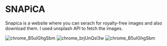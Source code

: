 # SNAPiCA
Snapica is a website where you can serach for royalty-free images and also download them.
I used unsplash API to fetch the images.

![chrome_B5uIGhgSbm](https://user-images.githubusercontent.com/113114199/234651112-9964a59d-7b33-4257-9dd7-f0911aaa8388.jpg)
![chrome_brjUnQsI3w](https://user-images.githubusercontent.com/113114199/234648821-7b9d851e-a1b9-41f7-aace-747d614001af.jpg)
![chrome_B5uIGhgSbm](https://user-images.githubusercontent.com/113114199/234761393-d884f467-dc55-4b82-b0b5-74aad2a57e0b.jpg)

